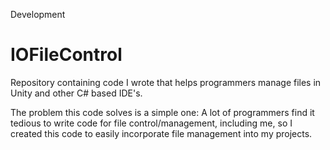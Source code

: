 Development
# IOFileControl
Repository containing code I wrote that helps programmers manage files in Unity and other C# based IDE's.

The problem this code solves is a simple one: A lot of programmers find it tedious to write code for file control/management, including me, so I created this code to easily incorporate file management into my projects.
